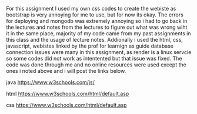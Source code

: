 For this assignment I used my own css codes to create the webiste as bootstrap is very annoying for me to use, but for now its okay. The errors for deploying and mongodb was extremely annoying so i had to go back in the lectures and notes from the lectures
to figure out what was wrong wiht it in the same place, majority of my code came from my past assignments in this class and the usage of lecture notes. Addionally i used the html, css, javascript, webistes linked by the prof for learnign as guide
database connection issues were many in this assignment, as render is a linux servcie so some codes did not work as intentented but that issue was fixed. The code was done through me and no online resources were used except
the ones i noted above and i will post the links below.

java
https://www.w3schools.com/js/

html
https://www.w3schools.com/html/default.asp

css
https://www.w3schools.com/html/default.asp

